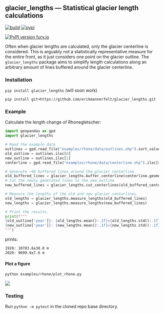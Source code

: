 ## glacier\_lengths — Statistical glacier length calculations

[![build](https://github.com/erikmannerfelt/glacier_lengths/actions/workflows/python-package.yml/badge.svg)](https://github.com/erikmannerfelt/glacier_lengths/actions/workflows/python-package.yml)
[![pypi](https://github.com/erikmannerfelt/glacier_lengths/actions/workflows/python-publish.yml/badge.svg)](https://github.com/erikmannerfelt/glacier_lengths/actions/workflows/python-publish.yml)

[![PyPI version fury.io](https://badge.fury.io/py/glacier-lengths.svg)](https://pypi.python.org/pypi/glacier-lengths/)

Often when glacier lengths are calculated, only the glacier centerline is considered.
This is arguably not a statistically representative measure for the entire front, as it just considers one point on the glacier outline.
The `glacier_lengths` package aims to simplify length calculations along an arbitrary amount of lines buffered around the glacier centerline.

### Installation
`pip install glacier_lengths` (will soon work)

`pip install git+https://github.com/erikmannerfelt/glacier_lengths.git`

### Example
Calculate the length change of Rhonegletscher:
```python
import geopandas as gpd
import glacier_lengths

# Read the example data
outlines = gpd.read_file("examples/rhone/data/outlines.shp").sort_values("year")
old_outline = outlines.iloc[0]
new_outline = outlines.iloc[1]
centerline = gpd.read_file("examples/rhone/data/centerline.shp").iloc[0]

# Generate ~40 buffered lines around the glacier centerline
old_buffered_lines = glacier_lengths.buffer_centerline(centerline.geometry, old_outline.geometry)
# Cut the newly generated lines to the new_outline
new_buffered_lines = glacier_lengths.cut_centerlines(old_buffered_centerlines, new_outline.geometry)

# Measure the lengths of the old and new glacier centerlines.
old_lengths = glacier_lengths.measure_lengths(old_buffered_lines)
new_lengths = glacier_lengths.measure_lengths(new_buffered_lines)

# Print the results.
print(f"""
{old_outline['year']}: {old_lengths.mean():.1f}±{old_lengths.std():.1f} m
{new_outline['year']}: {new_lengths.mean():.1f}±{new_lengths.std():.1f} m
""")
```
prints:
```bash
1928: 10783.6±38.8 m
2020: 9699.9±7.6 m
```

#### Plot a figure
```bash
python examples/rhone/plot_rhone.py
```
![](https://i.imgur.com/vCyrYlE.jpg)

### Testing
Run `python -m pytest` in the cloned repo base directory.
